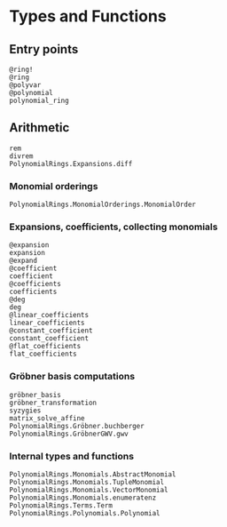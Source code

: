 # Types and Functions

## Entry points

```@docs
@ring!
@ring
@polyvar
@polynomial
polynomial_ring
```

## Arithmetic

```@docs
rem
divrem
PolynomialRings.Expansions.diff
```

### Monomial orderings
```@docs
PolynomialRings.MonomialOrderings.MonomialOrder
```

### Expansions, coefficients, collecting monomials

```@docs
@expansion
expansion
@expand
@coefficient
coefficient
@coefficients
coefficients
@deg
deg
@linear_coefficients
linear_coefficients
@constant_coefficient
constant_coefficient
@flat_coefficients
flat_coefficients
```

### Gröbner basis computations

```@docs
gröbner_basis
gröbner_transformation
syzygies
matrix_solve_affine
PolynomialRings.Gröbner.buchberger
PolynomialRings.GröbnerGWV.gwv
```

### Internal types and functions
```@docs
PolynomialRings.Monomials.AbstractMonomial
PolynomialRings.Monomials.TupleMonomial
PolynomialRings.Monomials.VectorMonomial
PolynomialRings.Monomials.enumeratenz
PolynomialRings.Terms.Term
PolynomialRings.Polynomials.Polynomial
```
